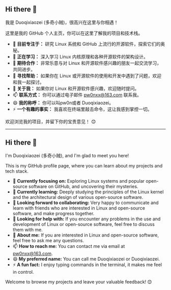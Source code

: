## Hi there 👋

我是 Duoqixiaozei (多奇小贼)，很高兴在这里与你相遇！

<!--
**Duoqixiaozei/Duoqixiaozei** is a ✨ _special_ ✨ repository because its `README.md` (this file) appears on your GitHub profile.
-->
这里是我的 GitHub 个人主页，你可以在这里了解我的项目和技术栈。

- 🔭 **目前专注于：** 研究 Linux 系统和 GitHub 上流行的开源软件，探索它们的奥秘。
- 🌱 **正在学习：** 深入学习 Linux 内核原理和各种开源软件的架构设计。
- 👯 **期待合作：** 非常乐意与对 Linux 和开源软件感兴趣的朋友一起交流学习，共同进步。
- 🤔 **寻找帮助：** 如果你在 Linux 或开源软件的使用和开发中遇到了问题，欢迎和我一起探讨。
- 💬 **关于我：** 如果你对 Linux 和开源软件感兴趣，欢迎随时提问。
- 📫 **联系方式：** 你可以通过电子邮件 <pw0nxx@163.com> 联系我。
- 😄 **我的称呼：** 你可以叫pw0n或者 Duoqixiaozei。
- ⚡ **一个有趣的事实：** 我喜欢在终端里敲击命令，这让我感到掌控一切。

欢迎浏览我的项目，并留下你的宝贵意见！ 😊

---

## Hi there 👋

I'm Duoqixiaozei (多奇小贼), and I'm glad to meet you here!

<!--
**Duoqixiaozei/Duoqixiaozei** is a ✨ _special_ ✨ repository because its `README.md` (this file) appears on your GitHub profile.
-->
This is my GitHub profile page, where you can learn about my projects and tech stack.

- 🔭 **Currently focusing on:** Exploring Linux systems and popular open-source software on GitHub, and uncovering their mysteries.
- 🌱 **Currently learning:** Deeply studying the principles of the Linux kernel and the architectural design of various open-source software.
- 👯 **Looking forward to collaborating:** Very happy to communicate and learn with friends who are interested in Linux and open-source software, and make progress together.
- 🤔 **Looking for help with:** If you encounter any problems in the use and development of Linux or open-source software, feel free to discuss them with me.
- 💬 **About me:** If you are interested in Linux and open-source software, feel free to ask me any questions.
- 📫 **How to reach me:** You can contact me via email at <pw0nxx@163.com>.
- 😄 **My preferred name:** You can call me Duoqixiaozei or Duoqixiaozei.
- ⚡ **A fun fact:** I enjoy typing commands in the terminal, it makes me feel in control.

Welcome to browse my projects and leave your valuable feedback! 😊
